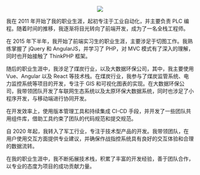 <div style="text-align: center;">
  <p>
    <!-- 文字效果 https://github.com/DenverCoder1/readme-typing-svg -->
    <img src="https://readme-typing-svg.demolab.com?font=Fira+Code&pause=1000&random=false&width=435&lines=%E6%97%A0%E7%BC%9D%E8%BF%9E%E6%8E%A5%E7%94%A8%E6%88%B7%E7%95%8C%E9%9D%A2%E5%92%8C%E6%95%B0%E6%8D%AE%E5%90%8E%E5%8F%B0+;%E6%9E%84%E5%BB%BA%E5%85%A8%E6%96%B9%E4%BD%8D%E6%95%B0%E5%AD%97%E4%BD%93%E9%AA%8C%EF%BC%8C%E4%BB%8E%E5%89%8D%E5%88%B0%E5%90%8E%E6%97%A0%E6%89%80%E4%B8%8D%E8%83%BD"/>
  </p>
  <!-- <p>
    github统计
    <img src="https://metrics.lecoq.io/edgexie?template=classic&base=header%2C%20activity%2C%20community%2C%20repositories%2C%20metadata&base.indepth=false&base.hireable=false&base.skip=false&config.timezone=Asia%2FShanghai"/>
  </p> -->
</div>

我在 2011 年开始了我的职业生涯，起初专注于工业自动化，并主要负责 PLC 编程。随着时间的推移，我逐渐将目光转向了前端开发，成为了一名全栈工程师。

在 2015 年下半年，我开始了前端实习生的职业生涯，主要涉足于切图工作。我熟练掌握了 jQuery 和 AngularJS，并学习了 PHP，对 MVC 模式有了深入的理解，同时也开始接触了 ThinkPHP 框架。

随后的职业生涯中，我涉足了煤炭行业，以及大数据环保公司，其中，我主要使用 Vue、Angular 以及 React 等技术栈。在煤炭行业，我参与了煤炭监管系统、电力监控系统等项目的开发，专注于 GIS 和可视化图表的实现。在大数据环保公司，我带领团队开发了车联网生态系统以及太原环保大数据系统，同时也涉足了小程序开发，与移动端进行协同开发。

在开发效率上，使用版本管理工具和持续集成 CI-CD 手段，并开发了一些团队共用组件库，借助工具约束了团队的代码规范和提交规范。

自 2020 年起，我转入了军工行业，专注于技术型产品的开发。我带领团队，在用户使用交互方面提供专业建议，并确保作战指控系统具有良好的交互体验和合理的数据流转。

在我的职业生涯中，我不断拓展技术栈，积累了丰富的开发经验，善于团队合作，以专业的态度为项目的成功贡献力量。
